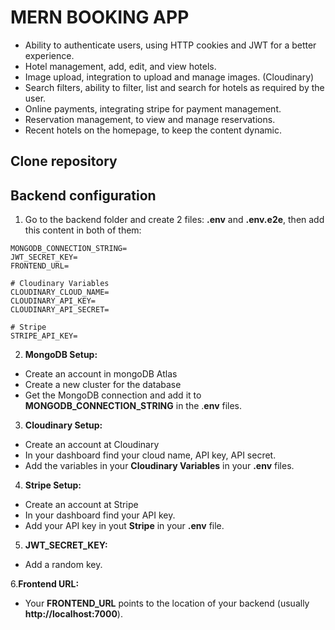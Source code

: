 # MERN BOOKING APP
- Ability to authenticate users, using HTTP cookies and JWT for a better experience.
- Hotel management, add, edit, and view hotels.
- Image upload, integration to upload and manage images. (Cloudinary)
- Search filters, ability to filter, list and search for hotels as required by the user.
- Online payments, integrating stripe for payment management.
- Reservation management, to view and manage reservations.
- Recent hotels on the homepage, to keep the content dynamic.

## Clone repository

## Backend configuration
1. Go to the backend folder and create 2 files: **.env** and **.env.e2e**, then add this content in both of them:

```
MONGODB_CONNECTION_STRING=
JWT_SECRET_KEY=
FRONTEND_URL=

# Cloudinary Variables
CLOUDINARY_CLOUD_NAME=
CLOUDINARY_API_KEY=
CLOUDINARY_API_SECRET=

# Stripe
STRIPE_API_KEY=
```

2. **MongoDB Setup:**
  - Create an account in mongoDB Atlas
  - Create a new cluster for the database
  - Get the MongoDB connection and add it to **MONGODB_CONNECTION_STRING** in the .**env** files.

3. **Cloudinary Setup:**
  - Create an account at Cloudinary
  - In your dashboard find your cloud name, API key, API secret.
  - Add the variables in your **Cloudinary Variables** in your **.env** files.

4. **Stripe Setup:**
  - Create an account at Stripe
  - In your dashboard find your API key.
  - Add your API key in yout **Stripe** in your **.env** file.

5. **JWT_SECRET_KEY:**
  - Add a random key.

6.**Frontend URL:**
  - Your **FRONTEND_URL** points to the location of your backend (usually **http://localhost:7000**).





